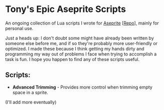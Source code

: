 # Tony's Epic Aseprite Scripts

An ongoing collection of Lua scripts I wrote for [Aseprite](https://aseprite.org) [[Repo](https://github.com/aseprite/aseprite])], mainly for personal use.

Just a heads up: I don't doubt some might have already been written by someone else before me, and if so they're probably more user-friendly or optimized. I made these because I think getting my hands dirty and programming my way out of problems I face when trying to accomplish a task is fun. I hope you happen to find any of these scripts useful.

## Scripts:
- **Advanced Trimming** - Provides more control when trimming empty space in a sprite.

(I'll add more eventually)
